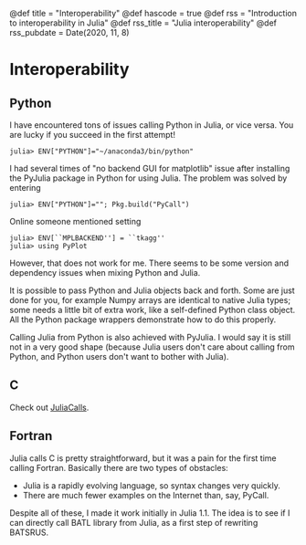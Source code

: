 @def title = "Interoperability"
@def hascode = true
@def rss = "Introduction to interoperability in Julia"
@def rss_title = "Julia interoperability"
@def rss_pubdate = Date(2020, 11, 8)

# Interoperability

## Python

I have encountered tons of issues calling Python in Julia, or vice versa. You are lucky if you succeed in the first attempt!

```julia-repl
julia> ENV["PYTHON"]="~/anaconda3/bin/python"
```

I had several times of "no backend GUI for matplotlib" issue after installing the PyJulia package in Python for using Julia. The problem was solved by entering

```julia-repl
julia> ENV["PYTHON"]=""; Pkg.build("PyCall")
```

Online someone mentioned setting

```julia-repl
julia> ENV[``MPLBACKEND''] = ``tkagg''
julia> using PyPlot
```

However, that does not work for me.
There seems to be some version and dependency issues when mixing Python and Julia.

It is possible to pass Python and Julia objects back and forth. Some are just done for you, for example Numpy arrays are identical to native Julia types; some needs a little bit of extra work, like a self-defined Python class object. All the Python package wrappers demonstrate how to do this properly.

Calling Julia from Python is also achieved with PyJulia. I would say it is still not in a very good shape (because Julia users don't care about calling from Python, and Python users don't want to bother with Julia).

## C

Check out [JuliaCalls](https://github.com/henry2004y/JuliaCalls).

## Fortran

Julia calls C is pretty straightforward, but it was a pain for the first time calling Fortran. Basically there are two types of obstacles:

* Julia is a rapidly evolving language, so syntax changes very quickly.
* There are much fewer examples on the Internet than, say, PyCall.

Despite all of these, I made it work initially in Julia 1.1. The idea is to see if I can directly call BATL library from Julia, as a first step of rewriting BATSRUS.